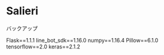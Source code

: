 # Salieri
バックアップ

Flask==1.1.1
line_bot_sdk==1.16.0
numpy==1.16.4
Pillow==6.1.0
tensorflow==2.0
keras==2.1.2
